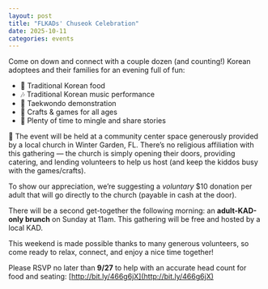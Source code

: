 ```yaml
---
layout: post
title: "FLKADs' Chuseok Celebration"
date: 2025-10-11
categories: events
---
```

Come on down and connect with a couple dozen (and counting!) Korean adoptees and their families for an evening full of fun:

- 🥟 Traditional Korean food  
- 🎶 Traditional Korean music performance  
- 🥋 Taekwondo demonstration  
- 🎨 Crafts & games for all ages  
- 🤝 Plenty of time to mingle and share stories  

📍 The event will be held at a community center space generously provided by a local church in Winter Garden, FL. There’s no religious affiliation with this gathering — the church is simply opening their doors, providing catering, and lending volunteers to help us host (and keep the kiddos busy with the games/crafts).  

To show our appreciation, we’re suggesting a *voluntary* $10 donation per adult that will go directly to the church (payable in cash at the door).  

There will be a second get-together the following morning: an **adult-KAD-only brunch** on Sunday at 11am. This gathering will be free and hosted by a local KAD.  

This weekend is made possible thanks to many generous volunteers, so come ready to relax, connect, and enjoy a nice time together!  

Please RSVP no later than **9/27** to help with an accurate head count for food and seating: [http://bit.ly/466g6jX](http://bit.ly/466g6jX)
